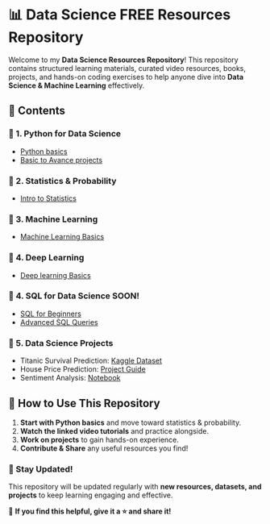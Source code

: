 # 📊 Data Science FREE Resources Repository  

Welcome to my **Data Science Resources Repository**! This repository contains structured learning materials, curated video resources, books, projects, and hands-on coding exercises to help anyone dive into **Data Science & Machine Learning** effectively.  

## 📖 Contents  

### 🔹 1. Python for Data Science  
- [Python basics](https://youtu.be/_uQrJ0TkZlc?si=-jYuCXD4-1uUT2D9)
- [Basic to Avance projects ](https://youtu.be/NpmFbWO6HPU?si=da9yafFJA75hZg7i)

### 🔹 2. Statistics & Probability  
- [Intro to Statistics](https://youtu.be/LZzq1zSL1bs?si=nlRpHuuf_xDKBrKf)
 
### 🔹 3. Machine Learning  
- [Machine Learning Basics](https://youtu.be/JxgmHe2NyeY?si=p8NHntmHUPh_GF4b)

### 🔹 4. Deep Learning
 - [Deep learning Basics](https://youtu.be/d2kxUVwWWwU?si=AncfN08flxS-tTxC)

### 🔹 4. SQL for Data Science  SOON!
- [SQL for Beginners]()  
- [Advanced SQL Queries]()  

### 🔹 5. Data Science Projects  
- Titanic Survival Prediction: [Kaggle Dataset](https://www.kaggle.com/c/titanic)  
- House Price Prediction: [Project Guide](https://www.youtube.com/watch?v=J3iVf3jDIRE)  
- Sentiment Analysis: [Notebook](https://github.com/yourusername/sentiment-analysis)  

## 🚀 How to Use This Repository  
1. **Start with Python basics** and move toward statistics & probability.  
2. **Watch the linked video tutorials** and practice alongside.  
3. **Work on projects** to gain hands-on experience.  
4. **Contribute & Share** any useful resources you find!  

### 📢 Stay Updated!  
This repository will be updated regularly with **new resources, datasets, and projects** to keep learning engaging and effective.  

📌 **If you find this helpful, give it a ⭐ and share it!**  
